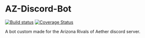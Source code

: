 # AZ-Discord-Bot

[![Build status](https://ci.appveyor.com/api/projects/status/y879iiy4lcs5m4kf?svg=true)](https://ci.appveyor.com/project/JonahGrimm/az-discord-bot)
[![Coverage Status](https://coveralls.io/repos/github/JonahGrimm/az-discord-bot/badge.svg?branch=master)](https://coveralls.io/github/JonahGrimm/az-discord-bot?branch=master)

A bot custom made for the Arizona Rivals of Aether discord server.

